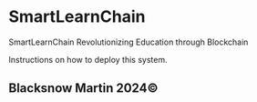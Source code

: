# SmartLearnChain
SmartLearnChain Revolutionizing Education through Blockchain

Instructions on how to deploy this system.
## Blacksnow Martin 2024©
